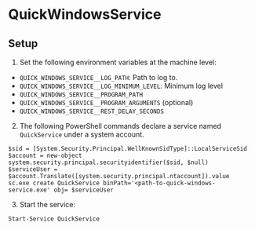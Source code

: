 # QuickWindowsService

## Setup

1. Set the following environment variables at the machine level:

* `QUICK_WINDOWS_SERVICE__LOG_PATH`: Path to log to.
* `QUICK_WINDOWS_SERVICE__LOG_MINIMUM_LEVEL`: Minimum log level
* `QUICK_WINDOWS_SERVICE__PROGRAM_PATH`
* `QUICK_WINDOWS_SERVICE__PROGRAM_ARGUMENTS` (optional)
* `QUICK_WINDOWS_SERVICE__REST_DELAY_SECONDS`

2. The following PowerShell commands declare a service named `QuickService` under a system account.

```
$sid = [System.Security.Principal.WellKnownSidType]::LocalServiceSid	
$account = new-object system.security.principal.securityidentifier($sid, $null)
$serviceUser = $account.Translate([system.security.principal.ntaccount]).value
sc.exe create QuickService binPath='<path-to-quick-windows-service.exe' obj= $serviceUser            
```

3. Start the service:

```
Start-Service QuickService
```